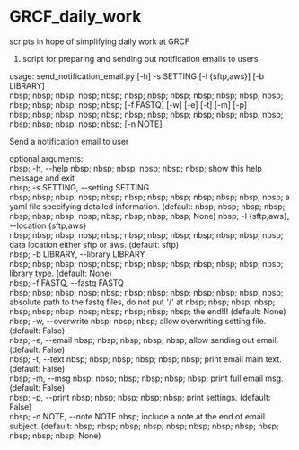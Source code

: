 # GRCF_daily_work

scripts in hope of simplifying daily work at GRCF

1. script for preparing and sending out notification emails to users

usage: send_notification_email.py [-h] -s SETTING [-l {sftp,aws}] [-b LIBRARY]\
  nbsp;   nbsp;   nbsp;   nbsp;   nbsp;   nbsp;   nbsp;   nbsp;   nbsp;   nbsp;   nbsp;   nbsp;   nbsp;   nbsp;   nbsp;   nbsp;   nbsp; [-f FASTQ] [-w] [-e] [-t] [-m] [-p]\
  nbsp;   nbsp;   nbsp;   nbsp;   nbsp;   nbsp;   nbsp;   nbsp;   nbsp;   nbsp;   nbsp;   nbsp;   nbsp;   nbsp;   nbsp;   nbsp;   nbsp; [-n NOTE]

Send a notification email to user

optional arguments:\
  nbsp; -h, --help  nbsp;   nbsp;   nbsp;   nbsp;   nbsp;   nbsp; show this help message and exit\
  nbsp; -s SETTING, --setting SETTING\
  nbsp;   nbsp;   nbsp;   nbsp;   nbsp;   nbsp;   nbsp;   nbsp;   nbsp;   nbsp;   nbsp;   nbsp; a yaml file specifying detailed information. (default:
  nbsp;   nbsp;   nbsp;   nbsp;   nbsp;   nbsp;   nbsp;   nbsp;   nbsp;   nbsp;   nbsp;   nbsp; None)
  nbsp; -l {sftp,aws}, --location {sftp,aws}\
  nbsp;   nbsp;   nbsp;   nbsp;   nbsp;   nbsp;   nbsp;   nbsp;   nbsp;   nbsp;   nbsp;   nbsp; data location either sftp or aws. (default: sftp)\
  nbsp; -b LIBRARY, --library LIBRARY\
  nbsp;   nbsp;   nbsp;   nbsp;   nbsp;   nbsp;   nbsp;   nbsp;   nbsp;   nbsp;   nbsp;   nbsp; library type. (default: None)\
  nbsp; -f FASTQ, --fastq FASTQ\
  nbsp;   nbsp;   nbsp;   nbsp;   nbsp;   nbsp;   nbsp;   nbsp;   nbsp;   nbsp;   nbsp;   nbsp; absolute path to the fastq files, do not put '/' at
  nbsp;   nbsp;   nbsp;   nbsp;   nbsp;   nbsp;   nbsp;   nbsp;   nbsp;   nbsp;   nbsp;   nbsp; the end!!! (default: None)
  nbsp; -w, --overwrite  nbsp;   nbsp;   nbsp;  allow overwriting setting file. (default: False)\
  nbsp; -e, --email  nbsp;   nbsp;   nbsp;   nbsp;   nbsp;  allow sending out email. (default: False)\
  nbsp; -t, --text  nbsp;   nbsp;   nbsp;   nbsp;   nbsp;   nbsp; print email main text. (default: False)\
  nbsp; -m, --msg  nbsp;   nbsp;   nbsp;   nbsp;   nbsp;   nbsp;  print full email msg. (default: False)\
  nbsp; -p, --print  nbsp;   nbsp;   nbsp;   nbsp;   nbsp;  print settings. (default: False)\
  nbsp; -n NOTE, --note NOTE  nbsp; include a note at the end of email subject. (default:
  nbsp;   nbsp;   nbsp;   nbsp;   nbsp;   nbsp;   nbsp;   nbsp;   nbsp;   nbsp;   nbsp;   nbsp; None)

